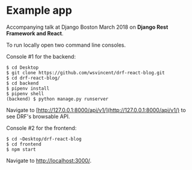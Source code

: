 # Example app

Accompanying talk at Django Boston March 2018 on **Django Rest Framework and React**.

To run locally open two command line consoles.

Console #1 for the backend:

```
$ cd Desktop
$ git clone https://github.com/wsvincent/drf-react-blog.git
$ cd drf-react-blog/
$ cd backend
$ pipenv install
$ pipenv shell
(backend) $ python manage.py runserver
```

Navigate to [http://127.0.0.1:8000/api/v1/](http://127.0.0.1:8000/api/v1/) to see DRF's browsable API.

Console #2 for the frontend:

```
$ cd ~Desktop/drf-react-blog
$ cd frontend
$ npm start
```

Navigate to [http://localhost:3000/](http://localhost:3000/).
